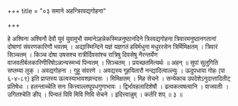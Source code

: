 +++
title = "०३ समाने अहन्त्रिरवद्यगोहना"

+++

हे अश्विना अश्विनौ देवौ युवं युवामुभौ समानेऽहन्नेकस्मिन्ननुष्ठानदिने त्रिरवद्यगोहना त्रिवारमनुष्ठानगतानां दोषाणां संवरणकारिणौ भवतम् । अद्यास्मिन्दिने यज्ञं यज्ञगतं हविर्मधुना मधुररसेन त्रिर्मिमिक्षतम् । त्रिवारं सिञ्चतम् । किञ्च दोषा उषसश्च रात्रीर्दिवसांश्च रात्रिषु दिवसेषु नैरन्तर्येण वाजवतीर्बलकारिणीरिषोऽन्नान्यस्मभ्यं पिन्वतम् । सिञ्चतम् । प्रयच्छतमित्यर्थः ॥ अहन् ॥ सुपां सुलुगिति सप्तम्या लुक् । अवद्यगोहना । गुहू संवरणे । अवद्यस्य गूहयितारौ नन्द्यादित्वाल्ल्युः । ऊदुपधाया गोहः (पा ६-४-८९) इति प्राप्तस्य ऊत्वस्याभावश्छान्दसः । मिमिक्षतम् । मिह सेचने । सन्येकाच उपदेशेऽनुदात्तादितीट् प्रतिषेधः । हलन्ताच्चेति सनः कित्त्वाल्लघूपधगुणाभावः । द्विर्भावहलादिशेषौ । ढत्वकत्वषत्वानि । वाजवतीः । उगितश्चेति ङीप् । पिन्वतं पिवि मिवि णिवि सेचने । इदित्त्वान्नुम् । कर्तरि शप् ॥ ३ ॥